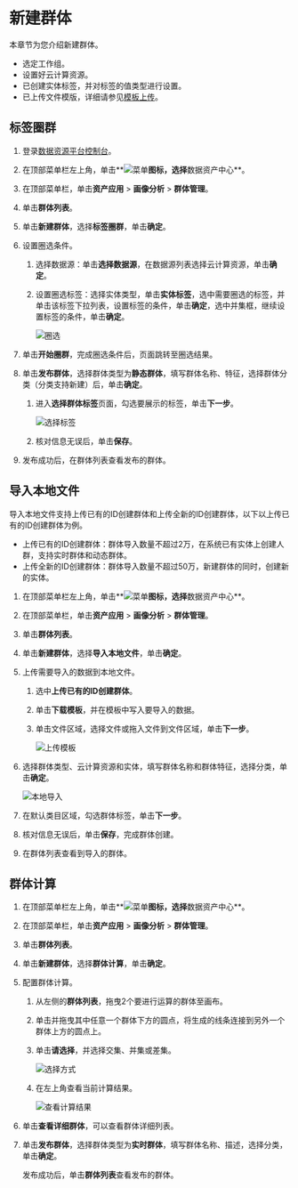 # 新建群体

本章节为您介绍新建群体。

-   选定工作组。
-   设置好云计算资源。
-   已创建实体标签，并对标签的值类型进行设置。
-   已上传文件模版，详细请参见[模板上传]()。

## 标签圈群

1.  登录[数据资源平台控制台](https://dataq.console.aliyun.com)。

2.  在顶部菜单栏左上角，单击**![菜单](https://static-aliyun-doc.oss-accelerate.aliyuncs.com/assets/img/zh-CN/6504337061/p188771.png)**图标，选择**数据资产中心**。

3.  在顶部菜单栏，单击**资产应用** \> **画像分析** \> **群体管理**。

4.  单击**群体列表**。

5.  单击**新建群体**，选择**标签圈群**，单击**确定**。

6.  设置圈选条件。

    1.  选择数据源：单击**选择数据源**，在数据源列表选择云计算资源，单击**确定**。

    2.  设置圈选标签：选择实体类型，单击**实体标签**，选中需要圈选的标签，并单击该标签下拉列表，设置标签的条件，单击**确定**，选中并集框，继续设置标签的条件，单击**确定**。

        ![圈选](https://static-aliyun-doc.oss-accelerate.aliyuncs.com/assets/img/zh-CN/7903950161/p212025.png)

7.  单击**开始圈群**，完成圈选条件后，页面跳转至圈选结果。

8.  单击**发布群体**，选择群体类型为**静态群体**，填写群体名称、特征，选择群体分类（分类支持新建）后，单击**确定**。

    1.  进入**选择群体标签**页面，勾选要展示的标签，单击**下一步**。

        ![选择标签](https://static-aliyun-doc.oss-accelerate.aliyuncs.com/assets/img/zh-CN/7903950161/p212046.png)

    2.  核对信息无误后，单击**保存**。

9.  发布成功后，在群体列表查看发布的群体。


## 导入本地文件

导入本地文件支持上传已有的ID创建群体和上传全新的ID创建群体，以下以上传已有的ID创建群体为例。

-   上传已有的ID创建群体：群体导入数量不超过2万，在系统已有实体上创建人群，支持实时群体和动态群体。
-   上传全新的ID创建群体：群体导入数量不超过50万，新建群体的同时，创建新的实体。

1.  在顶部菜单栏左上角，单击**![菜单](https://static-aliyun-doc.oss-accelerate.aliyuncs.com/assets/img/zh-CN/6504337061/p188771.png)**图标，选择**数据资产中心**。

2.  在顶部菜单栏，单击**资产应用** \> **画像分析** \> **群体管理**。

3.  单击**群体列表**。

4.  单击**新建群体**，选择**导入本地文件**，单击**确定**。

5.  上传需要导入的数据到本地文件。

    1.  选中**上传已有的ID创建群体**。

    2.  单击**下载模板**，并在模板中写入要导入的数据。

    3.  单击文件区域，选择文件或拖入文件到文件区域，单击**下一步**。

        ![上传模板](https://static-aliyun-doc.oss-accelerate.aliyuncs.com/assets/img/zh-CN/7903950161/p212113.png)

6.  选择群体类型、云计算资源和实体，填写群体名称和群体特征，选择分类，单击**确定**。

    ![本地导入](https://static-aliyun-doc.oss-accelerate.aliyuncs.com/assets/img/zh-CN/7903950161/p212115.png)

7.  在默认类目区域，勾选群体标签，单击**下一步**。

8.  核对信息无误后，单击**保存**，完成群体创建。

9.  在群体列表查看到导入的群体。


## 群体计算

1.  在顶部菜单栏左上角，单击**![菜单](https://static-aliyun-doc.oss-accelerate.aliyuncs.com/assets/img/zh-CN/6504337061/p188771.png)**图标，选择**数据资产中心**。

2.  在顶部菜单栏，单击**资产应用** \> **画像分析** \> **群体管理**。

3.  单击**群体列表**。

4.  单击**新建群体**，选择**群体计算**，单击**确定**。

5.  配置群体计算。

    1.  从左侧的**群体列表**，拖曳2个要进行运算的群体至画布。

    2.  单击并拖曳其中任意一个群体下方的圆点，将生成的线条连接到另外一个群体上方的圆点上。

    3.  单击**请选择**，并选择交集、并集或差集。

        ![选择方式](https://static-aliyun-doc.oss-accelerate.aliyuncs.com/assets/img/zh-CN/7903950161/p212116.png)

    4.  在左上角查看当前计算结果。

        ![查看计算结果](https://static-aliyun-doc.oss-accelerate.aliyuncs.com/assets/img/zh-CN/7903950161/p212117.png)

6.  单击**查看详细群体**，可以查看群体详细列表。

7.  单击**发布群体**，选择群体类型为**实时群体**，填写群体名称、描述，选择分类，单击**确定**。

    发布成功后，单击**群体列表**查看发布的群体。


